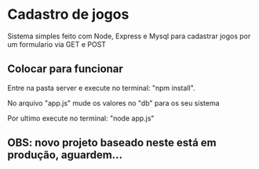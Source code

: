 <h1>Cadastro de jogos</h1>
 
<p>Sistema simples feito com Node, Express e Mysql para cadastrar jogos por um formulario via GET e POST</p>

<tr>

<h2>Colocar para funcionar</h2>

<p>Entre na pasta server e execute no terminal: "npm install".</p> 
<p>No arquivo "app.js" mude os valores no "db" para os seu sistema</p>
<p>Por ultimo execute no terminal: "node app.js"</p>


<h2>OBS: novo projeto baseado neste está em produção, aguardem...</h2>
